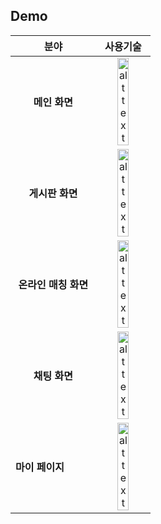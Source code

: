 
## Demo
| 분야| 사용기술  |
|:----:|:------:|
| **메인 화면**|  <img src="https://github.com/user-attachments/assets/a65654d9-9546-493c-90d8-070af08f2ac7" alt="alt text" width="50%"> |
| **게시판 화면**  |  <img src="https://github.com/user-attachments/assets/1735469c-2261-4e3d-a0ef-7c18774789a0" alt="alt text" width="50%"> |
| **온라인 매칭 화면**  |   <img src="https://github.com/user-attachments/assets/ce07ceba-5ab9-4189-ab87-3c396e00c17b" alt="alt text" width="50%">|
| **채팅 화면**  |  <img src="https://github.com/user-attachments/assets/3243c21f-1f72-44fe-a6e3-329fb97e1244" alt="alt text" width="50%"> |
| **마이 페이지** &nbsp;&nbsp;&nbsp;&nbsp;&nbsp;&nbsp;&nbsp;&nbsp;&nbsp; |  <img src="https://github.com/user-attachments/assets/a18778fd-568e-44ff-b0e3-5a83bc318143" alt="alt text" width="50%">|
